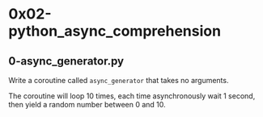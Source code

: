 # 0x02-python_async_comprehension

## 0-async_generator.py

Write a coroutine called `async_generator` that takes no arguments.

The coroutine will loop 10 times, each time asynchronously wait 1 second,
then yield a random number between 0 and 10. 
